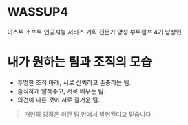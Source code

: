 # WASSUP4
이스트 소프트 인공지능 서비스 기획 전문가 양성 부트캠프 4기 남상민

# 내가 원하는 팀과 조직의 모습
 * 투명한 조직 아래, 서로 신뢰하고 존중하는 팀. 
 * 솔직하게 말해주고, 서로 배우는 팀.
 * 의견이 다른 것이 서로 즐거운 팀.
> 개인의 강점은 이런 팀 안에서 발현된다고 믿습니다.








